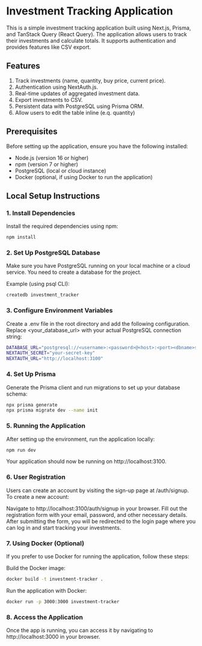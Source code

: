 # Investment Tracking Application

This is a simple investment tracking application built using Next.js, Prisma, and TanStack Query (React Query). The application allows users to track their investments and calculate totals. It supports authentication and provides features like CSV export.

## Features
1. Track investments (name, quantity, buy price, current price).
2. Authentication using NextAuth.js.
3. Real-time updates of aggregated investment data.
4. Export investments to CSV.
5. Persistent data with PostgreSQL using Prisma ORM.
6. Allow users to edit the table inline (e.q. quantity)

## Prerequisites
Before setting up the application, ensure you have the following installed:

- Node.js (version 16 or higher)
- npm (version 7 or higher)
- PostgreSQL (local or cloud instance)
- Docker (optional, if using Docker to run the application)

## Local Setup Instructions

### 1. Install Dependencies

Install the required dependencies using npm:

```bash
npm install
```

### 2. Set Up PostgreSQL Database
Make sure you have PostgreSQL running on your local machine or a cloud service. You need to create a database for the project.

Example (using psql CLI):
```bash
createdb investment_tracker
```

### 3. Configure Environment Variables
Create a .env file in the root directory and add the following configuration. Replace <your_database_url> with your actual PostgreSQL connection string:

```bash
DATABASE_URL="postgresql://<username>:<password>@<host>:<port><dbname>schema=public"
NEXTAUTH_SECRET="your-secret-key"
NEXTAUTH_URL="http://localhost:3100"
```
### 4. Set Up Prisma
Generate the Prisma client and run migrations to set up your database schema:

```bash
npx prisma generate
npx prisma migrate dev --name init
```

### 5. Running the Application
After setting up the environment, run the application locally:

```bash
npm run dev
```

Your application should now be running on http://localhost:3100.

### 6. User Registration
Users can create an account by visiting the sign-up page at /auth/signup. To create a new account:

Navigate to http://localhost:3100/auth/signup in your browser.
Fill out the registration form with your email, password, and other necessary details.
After submitting the form, you will be redirected to the login page where you can log in and start tracking your investments.

### 7. Using Docker (Optional)
If you prefer to use Docker for running the application, follow these steps:

Build the Docker image:

```bash
docker build -t investment-tracker .
```

Run the application with Docker:

```bash
docker run -p 3000:3000 investment-tracker
```

### 8. Access the Application
Once the app is running, you can access it by navigating to http://localhost:3000 in your browser.